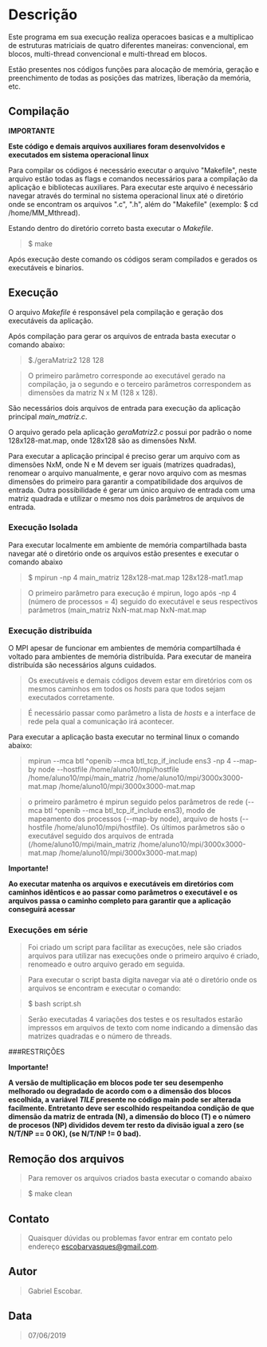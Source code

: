 # Descrição

Este programa em sua execução realiza operacoes basicas e a multiplicao de estruturas matriciais de quatro diferentes maneiras: convencional, em blocos, multi-thread convencional e multi-thread em blocos. 

Estão presentes nos códigos funções para alocação de memória, geração e preenchimento de todas as posições das matrizes, liberação da memória, etc.


## Compilação

__IMPORTANTE__

__Este código e demais arquivos auxiliares foram desenvolvidos e executados em sistema operacional linux__

Para compilar os códigos é necessário executar o arquivo "Makefile", neste arquivo estão todas as flags e comandos necessários para a compilação da aplicação e bibliotecas auxiliares. Para executar este arquivo é necessário navegar através do terminal no sistema operacional linux até o diretório onde se encontram os arquivos ".c", ".h", além do "Makefile" (exemplo: $ cd /home/MM_Mthread).

 Estando dentro do diretório correto basta executar o *Makefile*.

> $ make

Após execução deste comando os códigos seram compilados e gerados os executáveis e binarios.

	
## Execução
O arquivo *Makefile* é responsável pela compilação e geração dos executáveis da aplicação.

Após compilação para gerar os arquivos de entrada basta executar o comando abaixo:

> $./geraMatriz2 128 128

> O primeiro parâmetro corresponde ao executável gerado na compilação, ja o segundo e o terceiro parâmetros correspondem as dimensões da matriz N x M (128 x 128).

São necessários dois arquivos de entrada para execução da aplicação principal *main_matriz.c*.

O arquivo gerado pela aplicação *geraMatriz2.c* possui por padrão o nome 128x128-mat.map, onde 128x128 são as dimensões NxM.

Para executar a aplicação principal é preciso gerar um arquivo com as dimensões NxM, onde N e M devem ser iguais (matrizes quadradas), renomear o arquivo manualmente, e gerar novo arquivo com as mesmas dimensões do primeiro para garantir a compatibilidade dos arquivos de entrada. Outra possibilidade é gerar um único arquivo de entrada com uma matriz quadrada e utilizar o mesmo nos dois parâmetros de arquivos de entrada.


### Execução Isolada
Para executar localmente em ambiente de memória compartilhada basta navegar até o diretório onde os arquivos estão presentes e executar o comando abaixo

> $ mpirun -np 4 main_matriz 128x128-mat.map 128x128-mat1.map 

> O primeiro parâmetro para execução é mpirun, logo após -np 4 (número de processos = 4) seguido do executável e seus respectivos parâmetros (main_matriz NxN-mat.map NxN-mat.map

### Execução distribuída
O MPI apesar de funcionar em ambientes de memória compartilhada é voltado para ambientes de memória distribuída. Para executar de maneira distribuída são necessários alguns cuidados.

> Os executáveis e demais códigos devem estar em diretórios com os mesmos caminhos em todos os *hosts* para que todos sejam executados corretamente.

> É necessário passar como parâmetro a lista de *hosts* e a interface de rede pela qual a comunicação irá acontecer.

Para executar a aplicação basta executar no terminal linux o comando abaixo:

> mpirun --mca btl ^openib --mca btl_tcp_if_include ens3 -np 4 --map-by node --hostfile /home/aluno10/mpi/hostfile /home/aluno10/mpi/main_matriz /home/aluno10/mpi/3000x3000-mat.map /home/aluno10/mpi/3000x3000-mat.map

> o primeiro parâmetro é mpirun seguido pelos parâmetros de rede (--mca btl ^openib --mca btl_tcp_if_include ens3), modo de mapeamento dos processos (--map-by node), arquivo de hosts (--hostfile /home/aluno10/mpi/hostfile). Os últimos parâmetros são o executável seguido dos arquivos de entrada (/home/aluno10/mpi/main_matriz /home/aluno10/mpi/3000x3000-mat.map /home/aluno10/mpi/3000x3000-mat.map)

__Importante!__

__Ao executar matenha os arquivos e executáveis em diretórios com caminhos idênticos e ao passar como parâmetros o executável e os arquivos passa o caminho completo para garantir que a aplicação conseguirá acessar__   

### Execuções em série

> Foi criado um script para facilitar as execuções, nele são criados arquivos para utilizar nas execuções onde o primeiro arquivo é criado, renomeado e outro arquivo gerado em seguida.

> Para executar o script basta digita navegar via até o diretório onde os arquivos se encontram e executar o comando:

> $ bash script.sh

> Serão executadas 4 variações dos testes e os resultados estarão impressos em arquivos de texto com nome indicando a dimensão das matrizes quadradas e o número de threads.

###RESTRIÇÕES

__Importante!__

__A versão de multiplicação em blocos pode ter seu desempenho melhorado ou degradado de acordo com o a dimensão dos blocos escolhida, a variável *TILE* presente no código main pode ser alterada facilmente. Entretanto deve ser escolhido respeitandoa condição de que dimensão da matriz de entrada (N), a dimensão do bloco (T) e o número de procesos (NP) divididos devem ter resto da divisão igual a zero (se N/T/NP == 0 OK), (se N/T/NP != 0 bad).__


## Remoção dos arquivos

> Para remover os arquivos criados basta executar o comando abaixo

> $ make clean 


## Contato

> Quaisquer dúvidas ou problemas favor entrar em contato pelo endereço escobarvasques@gmail.com.

## Autor

> Gabriel Escobar.

## Data
> 07/06/2019
